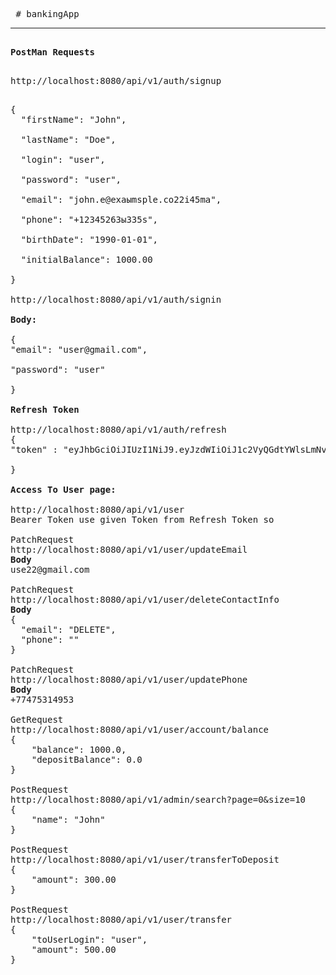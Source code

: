 <pre>
 # bankingApp
<hr>
<b>PostMan Requests<br></b>
<p>http://localhost:8080/api/v1/auth/signup</p>
{
  "firstName": "John",<br>
  "lastName": "Doe",<br>
  "login": "user",<br>
  "password": "user",<br>
  "email": "john.e@exaыmsple.co22і45ma",<br>
  "phone": "+12345263ы335s",<br>
  "birthDate": "1990-01-01",<br>
  "initialBalance": 1000.00<br>
}

http://localhost:8080/api/v1/auth/signin<br>
<b>Body:<br></b>
{
"email": "user@gmail.com",<br>
"password": "user"<br>
}

<b>Refresh Token<br></b>
http://localhost:8080/api/v1/auth/refresh
{
"token" : "eyJhbGciOiJIUzI1NiJ9.eyJzdWIiOiJ1c2VyQGdtYWlsLmNvbSIsImlhdCI6MTcwOTE0MDM5OCwiZXhwIjoxNzA5NzQ1MTk4fQ.w_sfP3YJ3eYeRE7IB60LBuoLRa0EIPfkwxsvf4M7XM0"<br>
}

<b>Access To User page:</b><br>
http://localhost:8080/api/v1/user
Bearer Token use given Token from Refresh Token so

PatchRequest
http://localhost:8080/api/v1/user/updateEmail
<b>Body</b>
use22@gmail.com

PatchRequest
http://localhost:8080/api/v1/user/deleteContactInfo
<b>Body</b>
{
  "email": "DELETE",
  "phone": ""
}

PatchRequest
http://localhost:8080/api/v1/user/updatePhone
<b>Body</b>
+77475314953

GetRequest
http://localhost:8080/api/v1/user/account/balance
{
    "balance": 1000.0,
    "depositBalance": 0.0
}

PostRequest
http://localhost:8080/api/v1/admin/search?page=0&size=10
{
    "name": "John"
}

PostRequest
http://localhost:8080/api/v1/user/transferToDeposit
{
    "amount": 300.00
}

PostRequest
http://localhost:8080/api/v1/user/transfer
{
    "toUserLogin": "user",
    "amount": 500.00
}
</pre>


